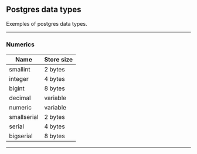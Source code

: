 ## Postgres data types

Exemples of postgres data types.

---

### Numerics

| Name        | Store size |
| ----------- | ---------- |
| smallint    | 2 bytes    |
| integer     | 4 bytes    |
| bigint      | 8 bytes    |
| decimal     | variable   |
| numeric     | variable   |
| smallserial | 2 bytes    |
| serial      | 4 bytes    |
| bigserial   | 8 bytes    | 

---


